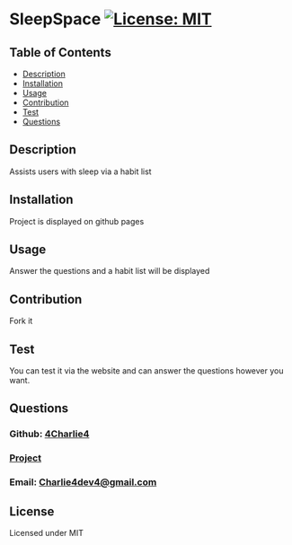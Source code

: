 # SleepSpace [![License: MIT](https://img.shields.io/badge/License-MIT-yellow.svg)](https://opensource.org/licenses/MIT)
 

  ## Table of Contents
  - [Description](#description)
  - [Installation](#installation)
  - [Usage](#usage)
  - [Contribution](#contribution)
  - [Test](#test)
  - [Questions](#questions)

  ## Description

   Assists users with sleep via a habit list

  ## Installation

   Project is displayed on github pages

  ## Usage

  Answer the questions and a habit list will be displayed

  ## Contribution 

  Fork it

  ## Test

  You can test it via the website and can answer the questions however you want.

  ## Questions

  ### Github: [4Charlie4](https://github.com/4Charlie4)
  ### [Project](https://4charlie4.github.io/project-sleepSpace/)
  ### Email: Charlie4dev4@gmail.com

   ## License
   Licensed under MIT

